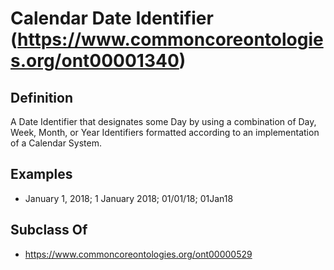 # Calendar Date Identifier (https://www.commoncoreontologies.org/ont00001340)

## Definition
A Date Identifier that designates some Day by using a combination of Day, Week, Month, or Year Identifiers formatted according to an implementation of a Calendar System.

## Examples
- January 1, 2018; 1 January 2018; 01/01/18; 01Jan18

## Subclass Of
- https://www.commoncoreontologies.org/ont00000529

